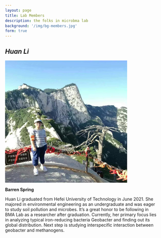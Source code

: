 ```yaml
---
layout: page
title: Lab Members
description: the folks in microbma lab
background: '/img/bg-members.jpg'
form: true
---
```


## *Huan Li*

<img src="members/lh.jpg" height="400" width="400" align="center">

**Barren Spring**

Huan Li graduated from Hefei University of Technology in June 2021. She majored in environmental engineering as an undergraduate and was eager to study soil pollution and microbes. It’s a great honor to be following in BMA Lab as a researcher after graduation. 
Currently, her primary focus lies in analyzing typical iron-reducing bacteria Geobacter and finding out its global distribution. Next step is studying interspecific interaction between geobacter and methanogens.
